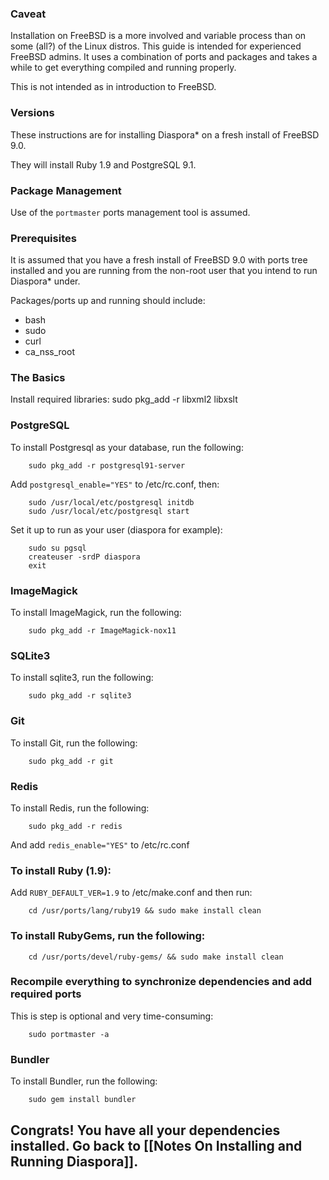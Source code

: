 ### Caveat

Installation on FreeBSD is a more involved and variable process than on some (all?) of the Linux distros.  This guide is intended for experienced FreeBSD admins. It uses a combination of ports and packages and takes a while to get everything compiled and running properly.

This is not intended as in introduction to FreeBSD.

### Versions

These instructions are for installing Diaspora* on a fresh install of FreeBSD 9.0.

They will install Ruby 1.9 and PostgreSQL 9.1.

### Package Management

Use of the `portmaster` ports management tool is assumed.

### Prerequisites

It is assumed that you have a fresh install of FreeBSD 9.0 with ports tree installed and you are running from the non-root user that you intend to run Diaspora* under.  

Packages/ports up and running should include:
* bash
* sudo
* curl
* ca_nss_root

### The Basics

Install required libraries:
        sudo pkg_add -r libxml2 libxslt


### PostgreSQL 

To install Postgresql as your database, run the following:

        sudo pkg_add -r postgresql91-server
 
Add `postgresql_enable="YES"` to /etc/rc.conf, then:

        sudo /usr/local/etc/postgresql initdb
        sudo /usr/local/etc/postgresql start
    
Set it up to run as your user (diaspora for example):

        sudo su pgsql
        createuser -srdP diaspora
        exit

### ImageMagick

To install ImageMagick, run the following:

        sudo pkg_add -r ImageMagick-nox11

### SQLite3

To install sqlite3, run the following:

        sudo pkg_add -r sqlite3

### Git

To install Git, run the following:

        sudo pkg_add -r git

### Redis

To install Redis, run the following:

        sudo pkg_add -r redis

And add `redis_enable="YES"` to /etc/rc.conf


### To install Ruby (1.9):

Add `RUBY_DEFAULT_VER=1.9` to /etc/make.conf and then run:

        cd /usr/ports/lang/ruby19 && sudo make install clean
      
### To install RubyGems, run the following:

        cd /usr/ports/devel/ruby-gems/ && sudo make install clean
    
### Recompile everything to synchronize dependencies and add required ports

This is step is optional and very time-consuming:

        sudo portmaster -a
    
### Bundler

To install Bundler, run the following:

        sudo gem install bundler 

## Congrats! You have all your dependencies installed. Go back to [[Notes On Installing and Running Diaspora]].
